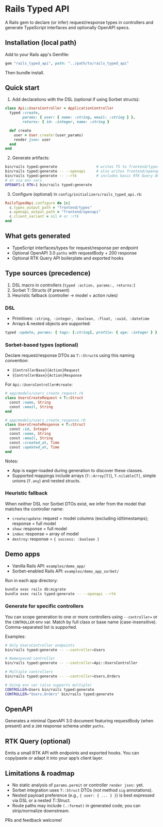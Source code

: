 # Rails Typed API

A Rails gem to declare (or infer) request/response types in controllers and generate TypeScript interfaces and optionally OpenAPI specs.

## Installation (local path)

Add to your Rails app's Gemfile:

```ruby
gem "rails_typed_api", path: "../path/to/rails_typed_api"
```

Then bundle install.

## Quick start

1) Add declarations with the DSL (optional if using Sorbet structs):

```ruby
class Api::UsersController < ApplicationController
  typed :create,
        params: { user: { name: :string, email: :string } },
        returns: { id: :integer, name: :string }

  def create
    user = User.create!(user_params)
    render json: user
  end
end
```

2) Generate artifacts:

```bash
bin/rails typed:generate                  # writes TS to frontend/types/api_types.ts
bin/rails typed:generate -- --openapi     # also writes frontend/openapi/openapi.json
bin/rails typed:generate -- --rtk         # includes basic RTK Query API + hooks
# or via env vars
OPENAPI=1 RTK=1 bin/rails typed:generate
```

3) Configure (optional) in `config/initializers/rails_typed_api.rb`:

```ruby
RailsTypedApi.configure do |c|
  c.types_output_path = "frontend/types"
  c.openapi_output_path = "frontend/openapi"
  c.client_variant = nil # or :rtk
end
```

## What gets generated

- TypeScript interfaces/types for request/response per endpoint
- Optional OpenAPI 3.0 `paths` with requestBody + 200 response
- Optional RTK Query API boilerplate and exported hooks

## Type sources (precedence)

1) DSL macro in controllers (`typed :action, params:, returns:`)
2) Sorbet T::Structs (if present)
3) Heuristic fallback (controller → model + action rules)

### DSL

- Primitives: `:string, :integer, :boolean, :float, :uuid, :datetime`
- Arrays & nested objects are supported:

```ruby
typed :update, params: { tags: [:string], profile: { age: :integer } }, returns: { ok: :boolean }
```

### Sorbet-based types (optional)

Declare request/response DTOs as `T::Struct`s using this naming convention:

- `{ControllerBase}{Action}Request`
- `{ControllerBase}{Action}Response`

For `Api::UsersController#create`:

```ruby
# app/models/users_create_request.rb
class UsersCreateRequest < T::Struct
  const :name, String
  const :email, String
end

# app/models/users_create_response.rb
class UsersCreateResponse < T::Struct
  const :id, Integer
  const :name, String
  const :email, String
  const :created_at, Time
  const :updated_at, Time
end
```

Notes:
- App is eager-loaded during generation to discover these classes.
- Supported mappings include arrays (`T::Array[T]`), `T.nilable[T]`, simple unions (`T.any`) and nested structs.

### Heuristic fallback

When neither DSL nor Sorbet DTOs exist, we infer from the model that matches the controller name:

- `create/update`: request = model columns (excluding id/timestamps); response = full model
- `show`: response = full model
- `index`: response = array of model
- `destroy`: response = `{ success: :boolean }`

## Demo apps

- Vanilla Rails API: `examples/demo_app/`
- Sorbet-enabled Rails API: `examples/demo_app_sorbet/`

Run in each app directory:

```bash
bundle exec rails db:migrate
bundle exec rails typed:generate -- --openapi --rtk
```

### Generate for specific controllers

You can scope generation to one or more controllers using `--controller=` or the `CONTROLLER` env var. Match by full class or base name (case-insensitive). Comma-separated list is supported.

Examples:

```bash
# Only UsersController endpoints
bin/rails typed:generate -- --controller=Users

# Namespaced controller
bin/rails typed:generate -- --controller=Api::UsersController

# Multiple controllers
bin/rails typed:generate -- --controller=Users,Orders

# Using env var (also supports multiple)
CONTROLLER=Users bin/rails typed:generate
CONTROLLER="Users,Orders" bin/rails typed:generate
```

## OpenAPI

Generates a minimal OpenAPI 3.0 document featuring requestBody (when present) and a `200` response schema under `paths`.

## RTK Query (optional)

Emits a small RTK API with endpoints and exported hooks. You can copy/paste or adapt it into your app’s client layer.

## Limitations & roadmap

- No static analysis of `params.permit` or controller `render json:` yet.
- Sorbet integration uses `T::Struct` DTOs (not method `sig` annotations).
- Nested payload preference (e.g., `{ user: { ... } }`) is best expressed via DSL or a nested T::Struct.
- Route paths may include `(.:format)` in generated code; you can strip/normalize downstream.

PRs and feedback welcome!

